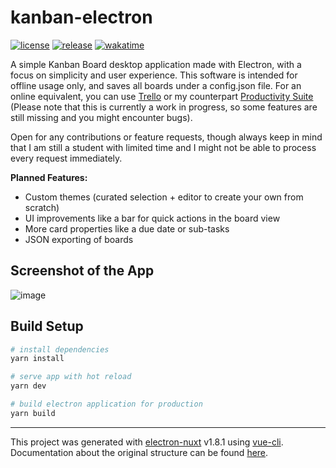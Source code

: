 # kanban-electron
[![license](https://img.shields.io/github/license/trobonox/kanban-electron?style=flat)](https://opensource.org/licenses/MIT)
[![release](https://img.shields.io/github/v/release/trobonox/kanban-electron)](https://github.com/trobonox/kanban-electron/releases)
[![wakatime](https://wakatime.com/badge/user/be365b36-3fc6-4949-a760-a882bf44aad7/project/e222a792-8ba1-4987-97bd-baec10aa63fb.svg)](https://wakatime.com/badge/user/be365b36-3fc6-4949-a760-a882bf44aad7/project/e222a792-8ba1-4987-97bd-baec10aa63fb)

A simple Kanban Board desktop application made with Electron, with a focus on simplicity and user experience. 
This software is intended for offline usage only, and saves all boards under a config.json file. For an online equivalent, you can use [Trello](https://trello.com) or my counterpart [Productivity Suite](https://productivity-suite-three.vercel.app) (Please note that this is currently a work in progress, so some features are still missing and you might encounter bugs).

Open for any contributions or feature requests, though always keep in mind that I am still a student with limited time and I might not be able to process every request immediately.

**Planned Features:**
- Custom themes (curated selection + editor to create your own from scratch)
- UI improvements like a bar for quick actions in the board view
- More card properties like a due date or sub-tasks
- JSON exporting of boards

## Screenshot of the App
![image](https://user-images.githubusercontent.com/57040351/163267511-6cc8bd27-61c6-4cb9-8eaf-1455cdbe2d9c.png)

## Build Setup

``` bash
# install dependencies
yarn install

# serve app with hot reload
yarn dev

# build electron application for production
yarn build

```

---

This project was generated with [electron-nuxt](https://github.com/michalzaq12/electron-nuxt) v1.8.1 using [vue-cli](https://github.com/vuejs/vue-cli). Documentation about the original structure can be found [here](https://github.com/michalzaq12/electron-nuxt/blob/master/README.md).
